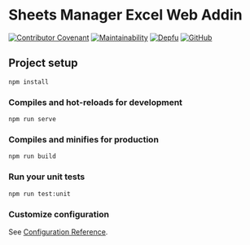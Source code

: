 # Sheets Manager Excel Web Addin
[![Contributor Covenant](https://img.shields.io/badge/Contributor%20Covenant-v2.0%20adopted-ff69b4.svg)](CODE_OF_CONDUCT.md)
[![Maintainability](https://api.codeclimate.com/v1/badges/2d9fa9ef8b8d987b3545/maintainability)](https://codeclimate.com/github/xsoulspace/sheets_manager_excel_addin/maintainability)
[![Depfu](https://badges.depfu.com/badges/46834bd0e861ad791a25f2bb256dbe1a/count.svg)](https://depfu.com/github/xsoulspace/sheets_manager_excel_addin?project_id=17111)
[![GitHub](https://img.shields.io/github/license/xsoulspace/sheets_manager_excel_addin)](LICENSE.md)

## Project setup
```
npm install
```

### Compiles and hot-reloads for development
```
npm run serve
```

### Compiles and minifies for production
```
npm run build
```

### Run your unit tests
```
npm run test:unit
```

### Customize configuration
See [Configuration Reference](https://cli.vuejs.org/config/).
